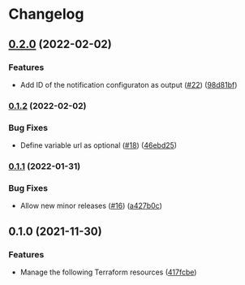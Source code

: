 # Changelog

## [0.2.0](https://github.com/dhoppeIT/terraform-tfe-notification/compare/v0.1.2...v0.2.0) (2022-02-02)


### Features

* Add ID of the notification configuraton as output ([#22](https://github.com/dhoppeIT/terraform-tfe-notification/issues/22)) ([98d81bf](https://github.com/dhoppeIT/terraform-tfe-notification/commit/98d81bf78efa73340a540b27360319babbf4d11b))

### [0.1.2](https://github.com/dhoppeIT/terraform-tfe-notification/compare/v0.1.1...v0.1.2) (2022-02-02)


### Bug Fixes

* Define variable url as optional ([#18](https://github.com/dhoppeIT/terraform-tfe-notification/issues/18)) ([46ebd25](https://github.com/dhoppeIT/terraform-tfe-notification/commit/46ebd2559aa2d87df7044894a258486a20361143))

### [0.1.1](https://github.com/dhoppeIT/terraform-tfe-notification/compare/v0.1.0...v0.1.1) (2022-01-31)


### Bug Fixes

* Allow new minor releases ([#16](https://github.com/dhoppeIT/terraform-tfe-notification/issues/16)) ([a427b0c](https://github.com/dhoppeIT/terraform-tfe-notification/commit/a427b0cb19e6ca2ce0d43b28c29344e3820b2b4b))

## 0.1.0 (2021-11-30)


### Features

* Manage the following Terraform resources ([417fcbe](https://www.github.com/dhoppeIT/terraform-tfe-notification/commit/417fcbe7fda32b731fe0d954fbc5574b9c64f4bd))
